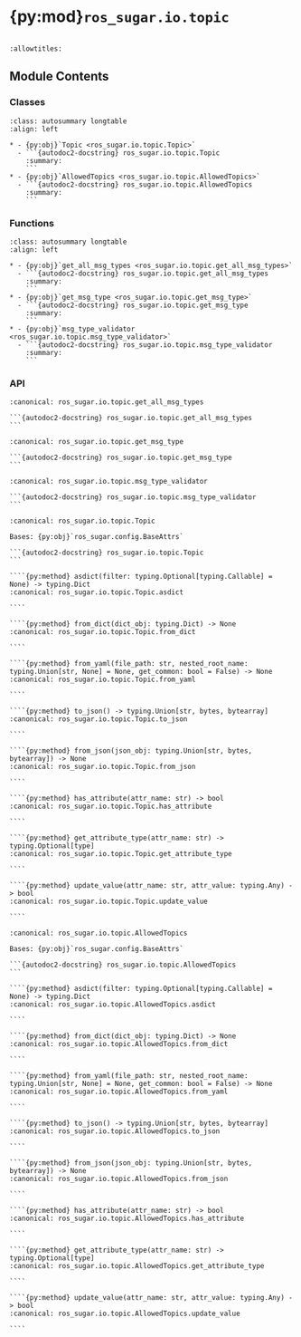 # {py:mod}`ros_sugar.io.topic`

```{py:module} ros_sugar.io.topic
```

```{autodoc2-docstring} ros_sugar.io.topic
:allowtitles:
```

## Module Contents

### Classes

````{list-table}
:class: autosummary longtable
:align: left

* - {py:obj}`Topic <ros_sugar.io.topic.Topic>`
  - ```{autodoc2-docstring} ros_sugar.io.topic.Topic
    :summary:
    ```
* - {py:obj}`AllowedTopics <ros_sugar.io.topic.AllowedTopics>`
  - ```{autodoc2-docstring} ros_sugar.io.topic.AllowedTopics
    :summary:
    ```
````

### Functions

````{list-table}
:class: autosummary longtable
:align: left

* - {py:obj}`get_all_msg_types <ros_sugar.io.topic.get_all_msg_types>`
  - ```{autodoc2-docstring} ros_sugar.io.topic.get_all_msg_types
    :summary:
    ```
* - {py:obj}`get_msg_type <ros_sugar.io.topic.get_msg_type>`
  - ```{autodoc2-docstring} ros_sugar.io.topic.get_msg_type
    :summary:
    ```
* - {py:obj}`msg_type_validator <ros_sugar.io.topic.msg_type_validator>`
  - ```{autodoc2-docstring} ros_sugar.io.topic.msg_type_validator
    :summary:
    ```
````

### API

````{py:function} get_all_msg_types(msg_types_module: types.ModuleType = supported_types) -> typing.List[typing.Type[ros_sugar.io.supported_types.SupportedType]]
:canonical: ros_sugar.io.topic.get_all_msg_types

```{autodoc2-docstring} ros_sugar.io.topic.get_all_msg_types
```
````

````{py:function} get_msg_type(type_name: typing.Union[typing.Type[ros_sugar.io.supported_types.SupportedType], str], msg_types_module: typing.Optional[types.ModuleType] = supported_types) -> typing.Union[typing.Type[ros_sugar.io.supported_types.SupportedType], str]
:canonical: ros_sugar.io.topic.get_msg_type

```{autodoc2-docstring} ros_sugar.io.topic.get_msg_type
```
````

````{py:function} msg_type_validator(*_: typing.Any, value)
:canonical: ros_sugar.io.topic.msg_type_validator

```{autodoc2-docstring} ros_sugar.io.topic.msg_type_validator
```
````

`````{py:class} Topic
:canonical: ros_sugar.io.topic.Topic

Bases: {py:obj}`ros_sugar.config.BaseAttrs`

```{autodoc2-docstring} ros_sugar.io.topic.Topic
```

````{py:method} asdict(filter: typing.Optional[typing.Callable] = None) -> typing.Dict
:canonical: ros_sugar.io.topic.Topic.asdict

````

````{py:method} from_dict(dict_obj: typing.Dict) -> None
:canonical: ros_sugar.io.topic.Topic.from_dict

````

````{py:method} from_yaml(file_path: str, nested_root_name: typing.Union[str, None] = None, get_common: bool = False) -> None
:canonical: ros_sugar.io.topic.Topic.from_yaml

````

````{py:method} to_json() -> typing.Union[str, bytes, bytearray]
:canonical: ros_sugar.io.topic.Topic.to_json

````

````{py:method} from_json(json_obj: typing.Union[str, bytes, bytearray]) -> None
:canonical: ros_sugar.io.topic.Topic.from_json

````

````{py:method} has_attribute(attr_name: str) -> bool
:canonical: ros_sugar.io.topic.Topic.has_attribute

````

````{py:method} get_attribute_type(attr_name: str) -> typing.Optional[type]
:canonical: ros_sugar.io.topic.Topic.get_attribute_type

````

````{py:method} update_value(attr_name: str, attr_value: typing.Any) -> bool
:canonical: ros_sugar.io.topic.Topic.update_value

````

`````

`````{py:class} AllowedTopics
:canonical: ros_sugar.io.topic.AllowedTopics

Bases: {py:obj}`ros_sugar.config.BaseAttrs`

```{autodoc2-docstring} ros_sugar.io.topic.AllowedTopics
```

````{py:method} asdict(filter: typing.Optional[typing.Callable] = None) -> typing.Dict
:canonical: ros_sugar.io.topic.AllowedTopics.asdict

````

````{py:method} from_dict(dict_obj: typing.Dict) -> None
:canonical: ros_sugar.io.topic.AllowedTopics.from_dict

````

````{py:method} from_yaml(file_path: str, nested_root_name: typing.Union[str, None] = None, get_common: bool = False) -> None
:canonical: ros_sugar.io.topic.AllowedTopics.from_yaml

````

````{py:method} to_json() -> typing.Union[str, bytes, bytearray]
:canonical: ros_sugar.io.topic.AllowedTopics.to_json

````

````{py:method} from_json(json_obj: typing.Union[str, bytes, bytearray]) -> None
:canonical: ros_sugar.io.topic.AllowedTopics.from_json

````

````{py:method} has_attribute(attr_name: str) -> bool
:canonical: ros_sugar.io.topic.AllowedTopics.has_attribute

````

````{py:method} get_attribute_type(attr_name: str) -> typing.Optional[type]
:canonical: ros_sugar.io.topic.AllowedTopics.get_attribute_type

````

````{py:method} update_value(attr_name: str, attr_value: typing.Any) -> bool
:canonical: ros_sugar.io.topic.AllowedTopics.update_value

````

`````
